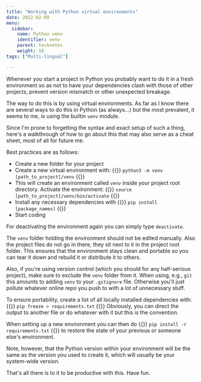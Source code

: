 ```yaml
---
title: "Working with Python virtual environments"
date: 2022-02-09
menu:
  sidebar:
    name: Python venv
    identifier: venv
    parent: technotes
    weight: 10
tags: ["Multi-lingual"]

---
```


Whenever you start a project in Python you probably want to do it in a fresh environment so as
not to have your dependencies clash with those of other projects, prevent version mismatch or 
other unexpected breakage.

The way to do this is by using virtual environments. As far as I know there are several ways to 
do this in Python (as always...) but the most prevalent, it seems to me, is using the builtin `venv`
module.

Since I'm prone to forgetting the syntax and exact setup of such a thing, here's a walkthrough of
how to go about this that may also serve as a cheat sheet, most of all for future me.

Best practices are as follows:

- Create a new folder for your project
- Create a new virtual environment with: 
{{<alert type="info">}} 
`python3 -m venv [path_to_project]/venv`
{{</alert>}}
- This will create an environment called `venv` inside your project root directory.
 Activate the environment:
{{<alert type="info">}} 
`source [path_to_project]/venv/bin/activate`
{{</alert>}}
- Install any necessary dependencies with 
{{<alert type="info">}} 
`pip install [package_names]`
{{</alert>}}
- Start coding

For deactivating the environment again you can simply type `deactivate`.

The `venv` folder holding the environment should not be edited manually. Also the project files
do not go in there, they sit next to it in the project root folder.
This ensures that the environment stays clean and portable so you can tear it down and rebuild it 
or distribute it to others.

Also, if you're using version control (which you should for any half-serious project), make sure to 
exclude the `venv` folder from it. When using, e.g., `git` this amounts to adding `venv` to your
`.gitignore` file. Otherwise you'll just pollute whatever online repo you push to with a lot of 
unnecessary stuff.

To ensure portability, create a list of all locally installed dependencies with:
{{<alert type="info">}} 
`pip freeze > requirements.txt`
{{</alert>}}
Obviously, you can direct the output to another file or do whatever with it but this is the convention.

When setting up a new environment you can then do
{{<alert type="info">}} 
`pip install -r requirements.txt` 
{{</alert>}}
to restore the state of your previous or someone else's environment.

Note, however, that the Python version within your environment will be the same as the version you used
to create it, which will usually be your system-wide version.

That's all there is to it to be productive with this. Have fun.

